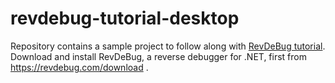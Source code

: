 # revdebug-tutorial-desktop

Repository contains a sample project to follow along with [RevDeBug tutorial](https://revdebug.com/doc/tutorial/2.3.0.0/Record/).
Download and install RevDeBug, a reverse debugger for .NET, first from https://revdebug.com/download .

